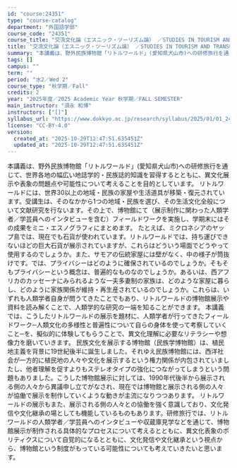 ```yaml
---
id: "course:24351"
type: "course-catalog"
department: "外国語学部"
course_code: "24351"
course_title: "交流文化論（エスニック・ツーリズム論） ／STUDIES IN TOURISM AND TRANSNATIONAL"
title: "交流文化論（エスニック・ツーリズム論） ／STUDIES IN TOURISM AND TRANSNATIONAL"
summary: "本講義は、野外民族博物館「リトルワールド」(愛知県犬山市)への研修旅行を通じて、世界各地の幅広い地誌学的・民族誌的知識を習得するとともに、異文化展示や表象の問題点や可能性について考えることを目的としています。 リトルワールドには、世界30以…"
tags: []
campus: ""
term: ""
period: "水2／Wed 2"
course_type: "秋学期／Fall"
credits: 2
year: "2025年度／2025 Academic Year 秋学期／FALL SEMESTER"
main_instructor: "須永 和博"
instructors: ["[]"]
syllabus_url: "https://www.dokkyo.ac.jp/research/syllabus/2025/01/01_24351_ja_JP.html"
license: "CC-BY-4.0"
version:
  created_at: "2025-10-29T12:47:51.635451Z"
  updated_at: "2025-10-29T12:47:51.635451Z"
---
```

本講義は、野外民族博物館「リトルワールド」(愛知県犬山市)への研修旅行を通じて、世界各地の幅広い地誌学的・民族誌的知識を習得するとともに、異文化展示や表象の問題点や可能性について考えることを目的としています。 リトルワールドには、世界30以上の地域・民族の家屋や生活道具が移築・復元されています。受講生は、そのなかから1つの地域・民族を選び、その生活文化全般について文献研究を行ないます。その上で、博物館にて（展示制作に関わった人類学者／学芸員へのインタビューを含む）フィールドワークを実施し、学期末にはその成果をミニ・エスノグラフィにまとめます。 たとえば、ミクロネシアのヤップ島では、現在でも石貨が使われています。リトルワールドでは、持ち運びできないほどの巨大石貨が展示されていますが、これらはどういう場面でどうやって使用するのでしょうか。また、サモアの伝統家屋には壁がなく、中の様子が筒抜けです。では、プライバシーはどのように確保されているのでしょうか。そもそもプライバシーという概念は、普遍的なものなのでしょうか。あるいは、西アフリカのカッセーナにみられるような一夫多妻制の家族は、どのような家屋に暮らし、どのように家族関係が維持・再生産されているのでしょうか。これらは、いずれも人類学者自身が問うてきたことでもあり、リトルワールドの博物館展示や資料を読み解くことで、人類学的な研究の一端を知ることができます。 本講義では、こうしたリトルワールドの展示を題材に、人類学者が行ってきたフィールドワーク─人類文化の多様性と普遍性について自らの身体を使って考察していくこと─を、擬似的に体験してもらうことで、異文化理解に必要なリテラシーや想像力を磨いていきます。 民族文化を展示する博物館（民族学博物館）は、植民地主義を背景に19世紀後半に誕生しました。それゆえ民族博物館には、西洋社会が一方的に植民地の人々や文化を展示するという権力関係が内包されていましたし、他者理解を促すよりもステレオタイプの強化につながってしまうという問題もありました。こうした博物館展示に対しては、1990年代後半から展示される側の人々から異議申し立てがなされ、現在では博物館と展示される側の人々が協働で展示を制作していくような動きが主流になりつつあります。 リトルワールドの展示もまた、展示される側の人々との協働を強く意識しており、文化発信や文化継承の場としても機能しているものもあります。研修旅行では、リトルワールドの人類学者／学芸員へのインタビューや収蔵庫見学などを通じて、博物館展示が制作される具体的なプロセスについて考えるとともに、異文化表象のポリティクスについて自覚的になるとともに、文化発信や文化継承という視点から、博物館という制度がもっている可能性についても考えていきたいと思います。
